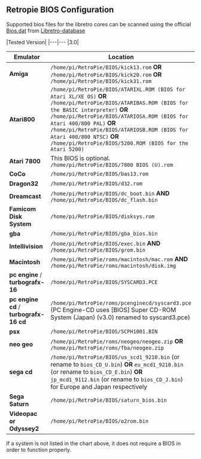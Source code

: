 ## Retropie BIOS Configuration

Supported bios files for the libretro cores can be scanned using the official [Bios.dat](https://github.com/libretro/libretro-database/blob/master/dat/BIOS.dat) from [Libretro-database](https://github.com/libretro/libretro-database/tree/master/dat)

|Tested Version|
|---|---
|3.0|

Emulator | Location
-----|------
| **Amiga** | `/home/pi/RetroPie/BIOS/kick13.rom` **OR** `/home/pi/RetroPie/BIOS/kick20.rom` **OR** `/home/pi/RetroPie/BIOS/kick31.rom`
| **Atari800** | `/home/pi/RetroPie/BIOS/ATARIXL.ROM (BIOS for Atari XL/XE OS)` **OR** `/home/pi/RetroPie/BIOS/ATARIBAS.ROM (BIOS for the BASIC interpreter)` **OR** `/home/pi/RetroPie/BIOS/ATARIOSA.ROM (BIOS for Atari 400/800 PAL)` **OR** `/home/pi/RetroPie/BIOS/ATARIOSB.ROM (BIOS for Atari 400/800 NTSC)` **OR** `/home/pi/RetroPie/BIOS/5200.ROM (BIOS for the Atari 5200)`
| **Atari 7800** |  This BIOS is optional. `/home/pi/RetroPie/BIOS/7800 BIOS (U).rom`
| **CoCo** | `/home/pi/RetroPie/BIOS/bas13.rom`
| **Dragon32** | `/home/pi/RetroPie/BIOS/d32.rom`
| **Dreamcast** | `/home/pi/RetroPie/BIOS/dc_boot.bin` **AND** `/home/pi/RetroPie/BIOS/dc_flash.bin`
| **Famicom Disk System** | `/home/pi/RetroPie/BIOS/disksys.rom`
| **gba** | `/home/pi/RetroPie/BIOS/gba_bios.bin`
| **Intellivision** | `/home/pi/RetroPie/BIOS/exec.bin` **AND** `/home/pi/RetroPie/BIOS/grom.bin`
| **Macintosh** | `/home/pi/RetroPie/roms/macintosh/mac.rom` **AND** `/home/pi/RetroPie/roms/macintosh/disk.img`
| **pc engine** / **turbografx-16** | `/home/pi/RetroPie/BIOS/SYSCARD3.PCE`
| **pc engine cd** / **turbografx-16 cd** | `/home/pi/RetroPie/roms/pcenginecd/syscard3.pce` (PC Engine-CD uses [BIOS] Super CD-ROM System (Japan) (v3.0) renamed to syscard3.pce)
| **psx** | `/home/pi/RetroPie/BIOS/SCPH1001.BIN`
| **neo geo** | `/home/pi/RetroPie/roms/neogeo/neogeo.zip` **OR** `/home/pi/RetroPie/roms/fba/neogeo.zip`
| **sega cd** |`/home/pi/RetroPie/BIOS/us_scd1_9210.bin` (or rename to `bios_CD_U.bin`) **OR** `eu_mcd1_9210.bin` (or rename to `bios_CD_E.bin`) **OR** `jp_mcd1_9112.bin` (or rename to `bios_CD_J.bin`) for Europe and Japan respectively
| **Sega Saturn** | `/home/pi/RetroPie/BIOS/saturn_bios.bin`
| **Videopac or Odyssey2** | `/home/pi/RetroPie/BIOS/o2rom.bin`

If a system is not listed in the chart above, it does not require a BIOS in order to function properly.
